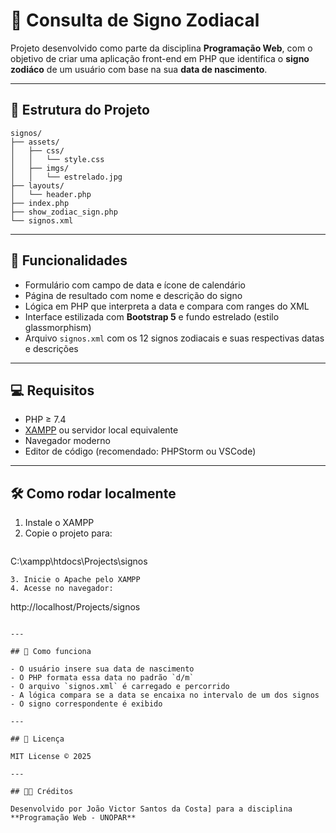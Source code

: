 # 🔮 Consulta de Signo Zodiacal

Projeto desenvolvido como parte da disciplina **Programação Web**, com o objetivo de criar uma aplicação front-end em PHP que identifica o **signo zodiáco** de um usuário com base na sua **data de nascimento**.

---

## 🧱 Estrutura do Projeto

```
signos/
├── assets/
│   ├── css/
│   │   └── style.css
│   ├── imgs/
│   │   └── estrelado.jpg
├── layouts/
│   └── header.php
├── index.php
├── show_zodiac_sign.php
└── signos.xml
```

---

## 🚀 Funcionalidades

- Formulário com campo de data e ícone de calendário
- Página de resultado com nome e descrição do signo
- Lógica em PHP que interpreta a data e compara com ranges do XML
- Interface estilizada com **Bootstrap 5** e fundo estrelado (estilo glassmorphism)
- Arquivo `signos.xml` com os 12 signos zodiacais e suas respectivas datas e descrições

---

## 💻 Requisitos

- PHP ≥ 7.4
- [XAMPP](https://www.apachefriends.org/index.html) ou servidor local equivalente
- Navegador moderno
- Editor de código (recomendado: PHPStorm ou VSCode)

---

## 🛠️ Como rodar localmente

1. Instale o XAMPP
2. Copie o projeto para:
   ```
C:\xampp\htdocs\Projects\signos
   ```
3. Inicie o Apache pelo XAMPP
4. Acesse no navegador:
   ```
http://localhost/Projects/signos
   ```

---

## 🧠 Como funciona

- O usuário insere sua data de nascimento
- O PHP formata essa data no padrão `d/m`
- O arquivo `signos.xml` é carregado e percorrido
- A lógica compara se a data se encaixa no intervalo de um dos signos
- O signo correspondente é exibido

---

## 📄 Licença

MIT License © 2025

---

## 👨‍🏫 Créditos

Desenvolvido por João Victor Santos da Costa] para a disciplina **Programação Web - UNOPAR**
